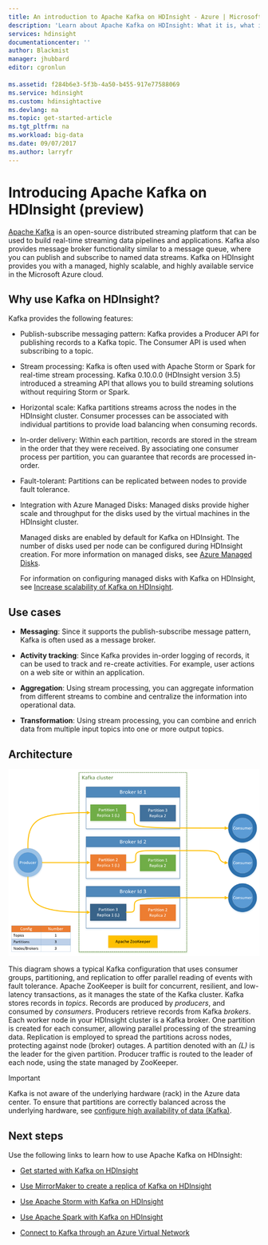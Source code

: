 ```yaml
---
title: An introduction to Apache Kafka on HDInsight - Azure | Microsoft Docs
description: 'Learn about Apache Kafka on HDInsight: What it is, what it does, and where to find examples and getting started information.'
services: hdinsight
documentationcenter: ''
author: Blackmist
manager: jhubbard
editor: cgronlun

ms.assetid: f284b6e3-5f3b-4a50-b455-917e77588069
ms.service: hdinsight
ms.custom: hdinsightactive
ms.devlang: na
ms.topic: get-started-article
ms.tgt_pltfrm: na
ms.workload: big-data
ms.date: 09/07/2017
ms.author: larryfr
---
```

# Introducing Apache Kafka on HDInsight (preview)

[Apache Kafka](https://kafka.apache.org) is an open-source distributed streaming platform that can be used to build real-time streaming data pipelines and applications. Kafka also provides message broker functionality similar to a message queue, where you can publish and subscribe to named data streams. Kafka on HDInsight provides you with a managed, highly scalable, and highly available service in the Microsoft Azure cloud.

## Why use Kafka on HDInsight?

Kafka provides the following features:

* Publish-subscribe messaging pattern: Kafka provides a Producer API for publishing records to a Kafka topic. The Consumer API is used when subscribing to a topic.

* Stream processing: Kafka is often used with Apache Storm or Spark for real-time stream processing. Kafka 0.10.0.0 (HDInsight version 3.5) introduced a streaming API that allows you to build streaming solutions without requiring Storm or Spark.

* Horizontal scale: Kafka partitions streams across the nodes in the HDInsight cluster. Consumer processes can be associated with individual partitions to provide load balancing when consuming records.

* In-order delivery: Within each partition, records are stored in the stream in the order that they were received. By associating one consumer process per partition, you can guarantee that records are processed in-order.

* Fault-tolerant: Partitions can be replicated between nodes to provide fault tolerance.

* Integration with Azure Managed Disks: Managed disks provide higher scale and throughput for the disks used by the virtual machines in the HDInsight cluster.

    Managed disks are enabled by default for Kafka on HDInsight. The number of disks used per node can be configured during HDInsight creation. For more information on managed disks, see [Azure Managed Disks](../virtual-machines/windows/managed-disks-overview.md).

    For information on configuring managed disks with Kafka on HDInsight, see [Increase scalability of Kafka on HDInsight](hdinsight-apache-kafka-scalability.md).

## Use cases

* **Messaging**: Since it supports the publish-subscribe message pattern, Kafka is often used as a message broker.

* **Activity tracking**: Since Kafka provides in-order logging of records, it can be used to track and re-create activities. For example, user actions on a web site or within an application.

* **Aggregation**: Using stream processing, you can aggregate information from different streams to combine and centralize the information into operational data.

* **Transformation**: Using stream processing, you can combine and enrich data from multiple input topics into one or more output topics.

## Architecture

![Kafka cluster configuration](./media/hdinsight-apache-kafka-introduction/kafka-cluster.png)

This diagram shows a typical Kafka configuration that uses consumer groups, partitioning, and replication to offer parallel reading of events with fault tolerance. Apache ZooKeeper is built for concurrent, resilient, and low-latency transactions, as it manages the state of the Kafka cluster. Kafka stores records in *topics*. Records are produced by *producers*, and consumed by *consumers*. Producers retrieve records from Kafka *brokers*. Each worker node in your HDInsight cluster is a Kafka broker. One partition is created for each consumer, allowing parallel processing of the streaming data. Replication is employed to spread the partitions across nodes, protecting against node (broker) outages. A partition denoted with an *(L)* is the leader for the given partition. Producer traffic is routed to the leader of each node, using the state managed by ZooKeeper.

> [!IMPORTANT]
> Kafka is not aware of the underlying hardware (rack) in the Azure data center. To ensure that partitions are correctly balanced across the underlying hardware, see [configure high availability of data (Kafka)](hdinsight-apache-kafka-high-availability.md).

## Next steps

Use the following links to learn how to use Apache Kafka on HDInsight:

* [Get started with Kafka on HDInsight](hdinsight-apache-kafka-get-started.md)

* [Use MirrorMaker to create a replica of Kafka on HDInsight](hdinsight-apache-kafka-mirroring.md)

* [Use Apache Storm with Kafka on HDInsight](hdinsight-apache-storm-with-kafka.md)

* [Use Apache Spark with Kafka on HDInsight](hdinsight-apache-spark-with-kafka.md)

* [Connect to Kafka through an Azure Virtual Network](hdinsight-apache-kafka-connect-vpn-gateway.md)